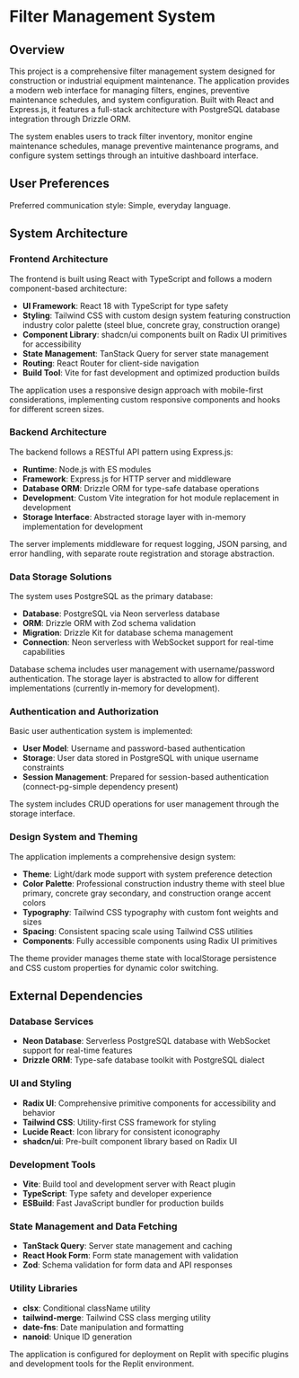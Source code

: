 # Filter Management System

## Overview

This project is a comprehensive filter management system designed for construction or industrial equipment maintenance. The application provides a modern web interface for managing filters, engines, preventive maintenance schedules, and system configuration. Built with React and Express.js, it features a full-stack architecture with PostgreSQL database integration through Drizzle ORM.

The system enables users to track filter inventory, monitor engine maintenance schedules, manage preventive maintenance programs, and configure system settings through an intuitive dashboard interface.

## User Preferences

Preferred communication style: Simple, everyday language.

## System Architecture

### Frontend Architecture

The frontend is built using React with TypeScript and follows a modern component-based architecture:

- **UI Framework**: React 18 with TypeScript for type safety
- **Styling**: Tailwind CSS with custom design system featuring construction industry color palette (steel blue, concrete gray, construction orange)
- **Component Library**: shadcn/ui components built on Radix UI primitives for accessibility
- **State Management**: TanStack Query for server state management
- **Routing**: React Router for client-side navigation
- **Build Tool**: Vite for fast development and optimized production builds

The application uses a responsive design approach with mobile-first considerations, implementing custom responsive components and hooks for different screen sizes.

### Backend Architecture

The backend follows a RESTful API pattern using Express.js:

- **Runtime**: Node.js with ES modules
- **Framework**: Express.js for HTTP server and middleware
- **Database ORM**: Drizzle ORM for type-safe database operations
- **Development**: Custom Vite integration for hot module replacement in development
- **Storage Interface**: Abstracted storage layer with in-memory implementation for development

The server implements middleware for request logging, JSON parsing, and error handling, with separate route registration and storage abstraction.

### Data Storage Solutions

The system uses PostgreSQL as the primary database:

- **Database**: PostgreSQL via Neon serverless database
- **ORM**: Drizzle ORM with Zod schema validation
- **Migration**: Drizzle Kit for database schema management
- **Connection**: Neon serverless with WebSocket support for real-time capabilities

Database schema includes user management with username/password authentication. The storage layer is abstracted to allow for different implementations (currently in-memory for development).

### Authentication and Authorization

Basic user authentication system is implemented:

- **User Model**: Username and password-based authentication
- **Storage**: User data stored in PostgreSQL with unique username constraints
- **Session Management**: Prepared for session-based authentication (connect-pg-simple dependency present)

The system includes CRUD operations for user management through the storage interface.

### Design System and Theming

The application implements a comprehensive design system:

- **Theme**: Light/dark mode support with system preference detection
- **Color Palette**: Professional construction industry theme with steel blue primary, concrete gray secondary, and construction orange accent colors
- **Typography**: Tailwind CSS typography with custom font weights and sizes
- **Spacing**: Consistent spacing scale using Tailwind CSS utilities
- **Components**: Fully accessible components using Radix UI primitives

The theme provider manages theme state with localStorage persistence and CSS custom properties for dynamic color switching.

## External Dependencies

### Database Services
- **Neon Database**: Serverless PostgreSQL database with WebSocket support for real-time features
- **Drizzle ORM**: Type-safe database toolkit with PostgreSQL dialect

### UI and Styling
- **Radix UI**: Comprehensive primitive components for accessibility and behavior
- **Tailwind CSS**: Utility-first CSS framework for styling
- **Lucide React**: Icon library for consistent iconography
- **shadcn/ui**: Pre-built component library based on Radix UI

### Development Tools
- **Vite**: Build tool and development server with React plugin
- **TypeScript**: Type safety and developer experience
- **ESBuild**: Fast JavaScript bundler for production builds

### State Management and Data Fetching
- **TanStack Query**: Server state management and caching
- **React Hook Form**: Form state management with validation
- **Zod**: Schema validation for form data and API responses

### Utility Libraries
- **clsx**: Conditional className utility
- **tailwind-merge**: Tailwind CSS class merging utility
- **date-fns**: Date manipulation and formatting
- **nanoid**: Unique ID generation

The application is configured for deployment on Replit with specific plugins and development tools for the Replit environment.